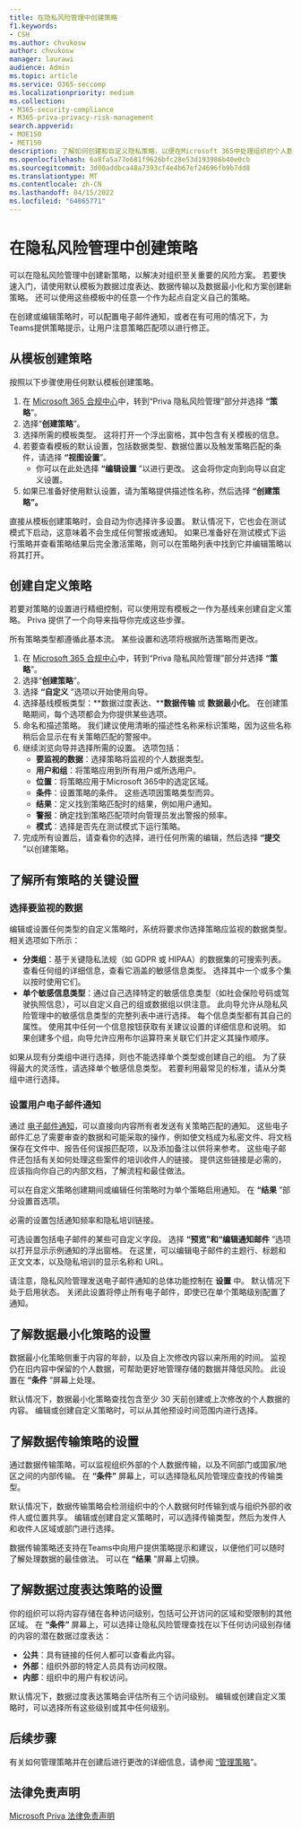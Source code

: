 ```yaml
---
title: 在隐私风险管理中创建策略
f1.keywords:
- CSH
ms.author: chvukosw
author: chvukosw
manager: laurawi
audience: Admin
ms.topic: article
ms.service: O365-seccomp
ms.localizationpriority: medium
ms.collection:
- M365-security-compliance
- M365-priva-privacy-risk-management
search.appverid:
- MOE150
- MET150
description: 了解如何创建和自定义隐私策略，以便在Microsoft 365中处理组织的个人数据。
ms.openlocfilehash: 6a8fa5a77e681f9626bfc28e53d193986b40e0cb
ms.sourcegitcommit: 3d00addbca48a7393cf4e4b67ef24696fb9b7dd8
ms.translationtype: MT
ms.contentlocale: zh-CN
ms.lasthandoff: 04/15/2022
ms.locfileid: "64865771"
---
```

# <a name="create-policies-in-privacy-risk-management"></a>在隐私风险管理中创建策略

可以在隐私风险管理中创建新策略，以解决对组织至关重要的风险方案。 若要快速入门，请使用默认模板为数据过度表达、数据传输以及数据最小化和方案创建新策略。 还可以使用这些模板中的任意一个作为起点自定义自己的策略。

在创建或编辑策略时，可以配置电子邮件通知，或者在有可用的情况下，为Teams提供策略提示，让用户注意策略匹配项以进行修正。

## <a name="create-a-policy-from-a-template"></a>从模板创建策略

按照以下步骤使用任何默认模板创建策略。

1. 在 [Microsoft 365 合规中心](https://compliance.microsoft.com/)中，转到“Priva 隐私风险管理”部分并选择 **“策略**”。
1. 选择“**创建策略**”。
1. 选择所需的模板类型。 这将打开一个浮出窗格，其中包含有关模板的信息。
1. 若要查看模板的默认设置，包括数据类型、数据位置以及触发策略匹配的条件，请选择 **“视图设置**”。
     - 你可以在此处选择 **“编辑设置** ”以进行更改。 这会将你定向到向导以自定义设置。
1. 如果已准备好使用默认设置，请为策略提供描述性名称，然后选择 **“创建策略”。**

直接从模板创建策略时，会自动为你选择许多设置。 默认情况下，它也会在测试模式下启动，这意味着不会生成任何警报或通知。 如果已准备好在测试模式下运行策略并查看策略结果后完全激活策略，则可以在策略列表中找到它并编辑策略以将其打开。

## <a name="create-a-custom-policy"></a>创建自定义策略

若要对策略的设置进行精细控制，可以使用现有模板之一作为基线来创建自定义策略。 Priva 提供了一个向导来指导你完成这些步骤。

所有策略类型都遵循此基本流。 某些设置和选项将根据所选策略而更改。

1. 在 [Microsoft 365 合规中心](https://compliance.microsoft.com/)中，转到“Priva 隐私风险管理”部分并选择 **“策略**”。
1. 选择“**创建策略**”。
1. 选择 **“自定义** ”选项以开始使用向导。
1. 选择基线模板类型：**数据过度表达、****数据传输** 或 **数据最小化**。 在创建策略期间，每个选项都会为你提供某些选项。
1. 命名和描述策略。 我们建议使用清晰的描述性名称来标识策略，因为这些名称稍后会显示在有关策略匹配的警报中。
1. 继续浏览向导并选择所需的设置。 选项包括：
    - **要监视的数据**：选择策略将监视的个人数据类型。
    - **用户和组**：将策略应用到所有用户或所选用户。
    - **位置**：将策略应用于Microsoft 365中的选定区域。
    - **条件**：设置策略的条件。 这些选项因策略类型而异。
    - **结果**：定义找到策略匹配时的结果，例如用户通知。
    - **警报**：确定找到策略匹配项时向管理员发出警报的频率。
    - **模式**：选择是否先在测试模式下运行策略。
1. 完成所有设置后，请查看你的选择，进行任何所需的编辑，然后选择 **“提交** ”以创建策略。

## <a name="learn-about-key-settings-for-all-policies"></a>了解所有策略的关键设置

### <a name="choose-data-to-monitor"></a>选择要监视的数据

编辑或设置任何类型的自定义策略时，系统将要求你选择策略应监视的数据类型。 相关选项如下所示：

- **分类组**：基于关键隐私法规（如 GDPR 或 HIPAA）的数据集的可搜索列表。 查看任何组的详细信息，查看它涵盖的敏感信息类型。 选择其中一个或多个集以按时使用它们。
- **单个敏感信息类型**：通过自己选择特定的敏感信息类型（如社会保险号码或驾驶执照信息），可以自定义自己的组或数据组以供注意。 此向导允许从隐私风险管理中的敏感信息类型的完整列表中进行选择。 每个信息类型都有其自己的属性。 使用其中任何一个信息按钮获取有关建议设置的详细信息和说明。 如果创建多个组，向导允许应用布尔运算符来关联它们并定义其操作顺序。

如果从现有分类组中进行选择，则也不能选择单个类型或创建自己的组。 为了获得最大的灵活性，请选择单个敏感信息类型。 若要利用最常见的标准，请从分类组中进行选择。

### <a name="set-user-email-notifications"></a>设置用户电子邮件通知

通过 [电子邮件通知](risk-management-notifications.md)，可以直接向内容所有者发送有关策略匹配的通知。 这些电子邮件汇总了需要审查的数据和可能采取的操作，例如使文档成为私密文件、将文档保存在文件中、报告任何误报匹配项，以及添加备注以供将来参考。 这些电子邮件还包括有关如何处理这些案件的培训收件人的链接。 提供这些链接是必需的，应该指向你自己的内部文档，了解流程和最佳做法。

可以在自定义策略创建期间或编辑任何策略时为单个策略启用通知。 在 **“结果** ”部分设置首选项。

必需的设置包括通知频率和隐私培训链接。

可选设置包括电子邮件的某些可自定义字段。 选择 **“预览”和“编辑通知邮件** ”选项以打开显示示例通知的浮出窗格。 在这里，可以编辑电子邮件的主题行、标题和正文文本，以及隐私培训的显示名称和 URL。

请注意，隐私风险管理发送电子邮件通知的总体功能控制在 **设置** 中。 默认情况下处于启用状态。 关闭此设置将停止所有电子邮件，即使已在单个策略级别配置了通知。

## <a name="learn-about-settings-for-data-minimization-policies"></a>了解数据最小化策略的设置

数据最小化策略侧重于内容的年龄，以及自上次修改内容以来所用的时间。 监视仍在旧内容中保留的个人数据，可帮助更好地管理存储的数据并降低风险。 此设置在 **“条件** ”屏幕上处理。

默认情况下，数据最小化策略查找包含至少 30 天前创建或上次修改的个人数据的内容。 编辑或创建自定义策略时，可以从其他预设时间范围内进行选择。

## <a name="learn-about-settings-for-data-transfer-policies"></a>了解数据传输策略的设置

通过数据传输策略，可以监视组织外部的个人数据传输，以及不同部门或国家/地区之间的内部传输。 在 **“条件”** 屏幕上，可以选择隐私风险管理应查找的传输类型。

默认情况下，数据传输策略会检测组织中的个人数据何时传输到或与组织外部的收件人或位置共享。 编辑或创建自定义策略时，可以选择传输类型，然后为发件人和收件人区域或部门进行选择。

数据传输策略还支持在Teams中向用户提供策略提示和建议，以便他们可以随时了解处理数据的最佳做法。 可以在 **“结果** ”屏幕上切换。

## <a name="learn-about-settings-for-data-overexposure-policies"></a>了解数据过度表达策略的设置

你的组织可以将内容存储在各种访问级别，包括可公开访问的区域和受限制的其他区域。 在 **“条件”** 屏幕上，可以选择让隐私风险管理查找在以下任何访问级别存储的内容的潜在数据过度表达：

- **公共**：具有链接的任何人都可以查看此内容。
- **外部**：组织外部的特定人员具有访问权限。
- **内部**：组织中的用户有权访问。

默认情况下，数据过度表达策略会评估所有三个访问级别。 编辑或创建自定义策略时，可以选择所有这些级别或其中任何级别。

## <a name="next-steps"></a>后续步骤

有关如何管理策略并在创建后进行更改的详细信息，请参阅 [“管理策略](risk-management-policies-manage.md)”。

## <a name="legal-disclaimer"></a>法律免责声明

[Microsoft Priva 法律免责声明](priva-disclaimer.md)
